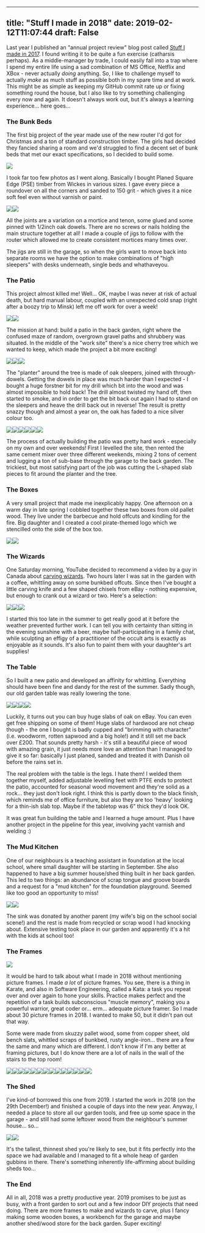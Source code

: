 
---
title: "Stuff I made in 2018"
date: 2019-02-12T11:07:44
draft: False
---


Last year I published an "annual project review" blog post called <a href="http://logicalgenetics.com/stuff-i-made-in-2017/">Stuff I made in 2017</a>.  I found writing it to be quite a fun exercise (catharsis perhaps). As a middle-manager by trade, I could easily fall into a trap where I spend my entire life using a sad combination of MS Office, Netflix and XBox - never actually *doing* anything. So, I like to challenge myself to actually *make* as much stuff as possible both in my spare time and at work. This might be as simple as keeping my GitHub commit rate up or fixing something round the house, but I also like to try something challenging every now and again. It doesn't always work out, but it's always a learning experience... here goes...

### The Bunk Beds

The first big project of the year made use of the new router I'd got for Christmas and a ton of standard construction timber.  The girls had decided they fancied sharing a room and we'd struggled to find a decent set of bunk beds that met our exact specifications, so I decided to build some.

<img src="http://logicalgenetics.com/wp-content/uploads/2019/02/2018-02-17-18.43.40-1024x576.jpg"/>

I took far too few photos as I went along. Basically I bought Planed Square Edge (PSE) timber from Wickes in various sizes. I gave every piece a roundover on all the corners and sanded to 150 grit - which gives it a nice soft feel even without varnish or paint. 

<img src="http://logicalgenetics.com/wp-content/uploads/2019/02/2018-02-13-16.19.45-576x1024.jpg" class="gallery"/><img src="http://logicalgenetics.com/wp-content/uploads/2019/02/2018-02-17-18.42.46-e1549294226704-576x1024.jpg" class="gallery"/>

All the joints are a variation on a mortice and tenon, some glued and some pinned with 1/2inch oak dowels. There are no screws or nails holding the main structure together at all! I made a couple of jigs to follow with the router which allowed me to create consistent mortices many times over.

The jigs are still in the garage, so when the girls want to move back into separate rooms we have the option to make combinations of "high sleepers" with desks underneath, single beds and whathaveyou.

### The Patio

This project almost killed me! Well... OK, maybe I was never at risk of actual death, but hard manual labour, coupled with an unexpected cold snap (right after a boozy trip to Minsk) left me off work for over a week!  

<img src="http://logicalgenetics.com/wp-content/uploads/2019/02/2017-10-15-12.35.18-1024x576.jpg" class="gallery"/><img src="http://logicalgenetics.com/wp-content/uploads/2019/02/2018-04-15-16.25.18-1024x576.jpg" class="gallery"/>

The mission at hand: build a patio in the back garden, right where the confused maze of random, overgrown gravel paths and shrubbery was situated.  In the middle of the "work site" there's a nice cherry tree  which we wanted to keep, which made the project a bit more exciting!

<img src="http://logicalgenetics.com/wp-content/uploads/2019/02/2018-03-10-11.22.19-1024x576.jpg" class="gallery"/><img src="http://logicalgenetics.com/wp-content/uploads/2019/02/2018-03-11-13.39.56-1024x576.jpg" class="gallery"/><img src="http://logicalgenetics.com/wp-content/uploads/2019/02/2018-03-10-08.48.24-1-1024x576.jpg" class="gallery"/>

The "planter" around the tree is made of oak sleepers, joined with through-dowels. Getting the dowels in place was much harder than I expected - I bought a huge forstner bit for my drill which bit into the wood and was almost impossible to hold back! The drill almost twisted my hand off, then started to smoke, and in order to get the bit back out again I had to stand on the sleepers and heave the drill back out in reverse! The result is pretty snazzy though and almost a year on, the oak has faded to a nice silver colour too.

<img src="http://logicalgenetics.com/wp-content/uploads/2019/02/2018-03-10-13.09.11-1024x576.jpg" class="gallery"/><img src="http://logicalgenetics.com/wp-content/uploads/2019/02/2018-03-10-17.22.42-1024x576.jpg" class="gallery"/><img src="http://logicalgenetics.com/wp-content/uploads/2019/02/2018-03-11-13.39.56-1-1024x576.jpg" class="gallery"/><img src="http://logicalgenetics.com/wp-content/uploads/2019/02/2018-03-18-10.43.06-1-1024x576.jpg" class="gallery"/><img src="http://logicalgenetics.com/wp-content/uploads/2019/02/2018-04-15-16.25.11-1024x576.jpg" class="gallery"/><img src="http://logicalgenetics.com/wp-content/uploads/2019/02/2018-04-15-16.25.59-1024x576.jpg" class="gallery"/>

The process of actually building the patio was pretty hard work - especially on my own and over weekends! First I levelled the site, then rented the same cement mixer over three different weekends, mixing 2 tons of cement and lugging a ton of sub-base through the garage to the back garden.  The trickiest, but most satisfying part of the job was cutting the L-shaped slab pieces to fit around the planter and the tree.

### The Boxes

A very small project that made me inexplicably happy.  One afternoon on a warm day in late spring I cobbled together these two boxes from old pallet wood.  They live under the barbecue and hold offcuts and kindling for the fire.  Big daughter and I created a cool pirate-themed logo which we stencilled onto the side of the box too.

<img src="http://logicalgenetics.com/wp-content/uploads/2019/02/2018-05-13-17.07.43-1024x576.jpg" class="gallery"/><img src="http://logicalgenetics.com/wp-content/uploads/2019/02/2018-05-13-18.48.48-1-1024x576.jpg" class="gallery"/>

### The Wizards

One Saturday morning, YouTube decided to recommend a video by a guy in Canada about <a href="https://youtu.be/AlIr95-ZlCc">carving wizards</a>.  Two hours later I was sat in the garden with a coffee, whittling away on some bunkbed offcuts.  Since then I've bought a little carving knife and a few shaped chisels from eBay - nothing expensive, but enough to crank out a wizard or two.  Here's a selection:

<img src="http://logicalgenetics.com/wp-content/uploads/2019/02/2018-12-15-14.05.58-e1549357996731-768x1024.jpg" class="gallery"/><img src="http://logicalgenetics.com/wp-content/uploads/2019/02/2018-09-02-12.10.42-576x1024.jpg" class="gallery"/><img src="http://logicalgenetics.com/wp-content/uploads/2019/02/2018-07-08-19.05.40-1024x576.jpg" class="gallery"/>

I started this too late in the summer to get really good at it before the weather prevented further work.  I can tell you with certainty than sitting in the evening sunshine with a beer, maybe half-participating in a family chat, while sculpting an effigy of a practitioner of the occult arts is exactly as enjoyable as it sounds.  It's also fun to paint them with your daughter's art supplies!

### The Table

So I built a new patio and developed an affinity for whittling.  Everything should have been fine and dandy for the rest of the summer.  Sadly though, our old garden table was really lowering the tone.

<img src="https://logicalgenetics.com/wp-content/uploads/2019/02/2018-07-21-12.07.49-576x1024.jpg" class="gallery"/><img src="https://logicalgenetics.com/wp-content/uploads/2019/02/2018-08-09-12.51.44-1024x576.jpg" class="gallery"/><img src="https://logicalgenetics.com/wp-content/uploads/2019/02/2018-07-28-13.57.04-e1549633563162-576x1024.jpg" class="gallery"/><img src="https://logicalgenetics.com/wp-content/uploads/2019/02/2018-08-11-13.58.00-1024x576.jpg" class="gallery"/>

Luckily, it turns out you can buy huge slabs of oak on eBay. You can even get free shipping on some of them!  Huge slabs of hardwood are not cheap though - the one I bought is badly cupped and "brimming with character" (i.e. woodworm, rotten sapwood and a big hole!) and it still set me back over £200.  That sounds pretty harsh - it's still a beautiful piece of wood with amazing grain, it just needs more love an attention than I managed to give it so far: basically I just planed, sanded and treated it with Danish oil before the rains set in.

The real problem with the table is the legs.  I hate them!  I welded them together myself, added adjustable levelling feet with PTFE ends to protect the patio, accounted for seasonal wood movement and they're solid as a rock... they just don't look right.  I think this is partly down to the black finish, which reminds me of office furniture, but also they are too 'heavy' looking for a thin-ish slab top.  Maybe if the tabletop was 6" thick they'd look OK.

It was great fun building the table and I learned a huge amount.  Plus I have another project in the pipeline for this year, involving yacht varnish and welding :)

### The Mud Kitchen

One of our neighbours is a teaching assistant in foundation at the local school, where small daughter will be starting in September.  She also happened to have a big summer house/shed thing built in her back garden.  This led to two things:  an abundance of scrap tongue and groove boards and a request for a "mud kitchen" for the foundation playground.  Seemed like too good an opportunity to miss! 

<img src="https://logicalgenetics.com/wp-content/uploads/2019/02/2018-09-09-12.52.12-e1549634040223-722x1024.jpg" class="gallery"/><img src="https://logicalgenetics.com/wp-content/uploads/2019/02/IMG_20180909_174209-1-1024x768.jpg" class="gallery"/>

The sink was donated by another parent (my wife's big on the school social scene!) and the rest is made from recycled or scrap wood I had knocking about.  Extensive testing took place in our garden and apparently it's a hit with the kids at school too!

### The Frames

<img src="https://logicalgenetics.com/wp-content/uploads/2019/02/2018-11-11-17.58.09-576x1024.jpg"/>

It would be hard to talk about what I made in 2018 without mentioning picture frames.  I made *a&nbsp;lot* of picture frames.  You see, there is a thing in Karate, and also in Software Engineering, called a Kata: a task you repeat over and over again to hone your skills.  Practice makes perfect and the repetition of a task builds subconscious "muscle memory", making you a powerful warrior, great coder or... erm... adequate picture framer.  So I made about 30 picture frames in 2018.  I wanted to make 50, but it didn't pan out that way.

Some were made from skuzzy pallet wood, some from copper sheet, old bench slats, whittled scraps of bunkbed, rusty angle-iron... there are a few the same and many which are different.  I don't know if I'm any better at framing pictures, but I do know there are a lot of nails in the wall of the stairs to the top room!

<img src="https://logicalgenetics.com/wp-content/uploads/2019/02/2018-10-28-16.14.20-1-e1549639098908-1024x788.jpg" class="gallery"/><img src="https://logicalgenetics.com/wp-content/uploads/2019/02/2018-10-07-21.25.47-1-1024x576.jpg" class="gallery"/><img src="https://logicalgenetics.com/wp-content/uploads/2019/02/2018-09-02-19.30.34-1-e1549639240790-1024x828.jpg" class="gallery"/><img src="https://logicalgenetics.com/wp-content/uploads/2019/02/2018-05-27-13.38.39-2-e1549639326295-1024x961.jpg" class="gallery"/><img src="https://logicalgenetics.com/wp-content/uploads/2019/02/2018-06-09-10.29.33-1-e1549639440450-658x1024.jpg" class="gallery"/><img src="https://logicalgenetics.com/wp-content/uploads/2019/02/2018-02-05-21.06.27-2-1-1024x1024.jpg" class="gallery"/><img src="https://logicalgenetics.com/wp-content/uploads/2019/02/2018-06-02-18.07.36-e1549650041588-1024x817.jpg" class="gallery"/><img src="https://logicalgenetics.com/wp-content/uploads/2019/02/2018-06-02-18.08.03-e1549650054794-695x1024.jpg" class="gallery"/><img src="https://logicalgenetics.com/wp-content/uploads/2019/02/2018-06-10-12.34.28-e1549650004579-1024x823.jpg" class="gallery"/><img src="https://logicalgenetics.com/wp-content/uploads/2019/02/2018-03-04-18.20.41-e1549649871358-1024x847.jpg" class="gallery"/><img src="https://logicalgenetics.com/wp-content/uploads/2019/02/2018-02-25-20.27.04-e1549649898463-853x1024.jpg" class="gallery"/><img src="https://logicalgenetics.com/wp-content/uploads/2019/02/2018-10-07-21.25.10-e1549649556398-1024x841.jpg" class="gallery"/><img src="https://logicalgenetics.com/wp-content/uploads/2019/02/2018-02-25-20.26.40-e1549649714588-814x1024.jpg" class="gallery"/><img src="https://logicalgenetics.com/wp-content/uploads/2019/02/2018-11-11-17.57.38-e1549649661380-1019x1024.jpg" class="gallery"/>

### The Shed

I've kind-of borrowed this one from 2019.  I started the work in 2018 (on the 29th December!) and finished a couple of days into the new year.  Anyway, I needed a place to store all our garden tools, and free up some space in the garage - and still had some leftover wood from the neighbour's summer house... so...

<img src="https://logicalgenetics.com/wp-content/uploads/2019/02/2019-01-06-13.23.59-e1549651240584-768x1024.jpg" class="gallery"/><img src="https://logicalgenetics.com/wp-content/uploads/2019/02/2019-01-06-11.25.35-1-768x1024.jpg" class="gallery"/>

It's the tallest, thinnest shed you're likely to see, but it fits perfectly into the space we had available and I managed to fit a whole heap of garden gubbins in there.  There's something inherently life-affirming about building sheds too...

### The End

All in all, 2018 was a pretty productive year. 2019 promises to be just as busy, with a front garden to sort out and a few indoor DIY projects that need doing. There are more frames to make and wizards to carve, plus I fancy making some wooden boxes, a workbench for the garage and maybe another shed/wood store for the back garden. Super exciting!
